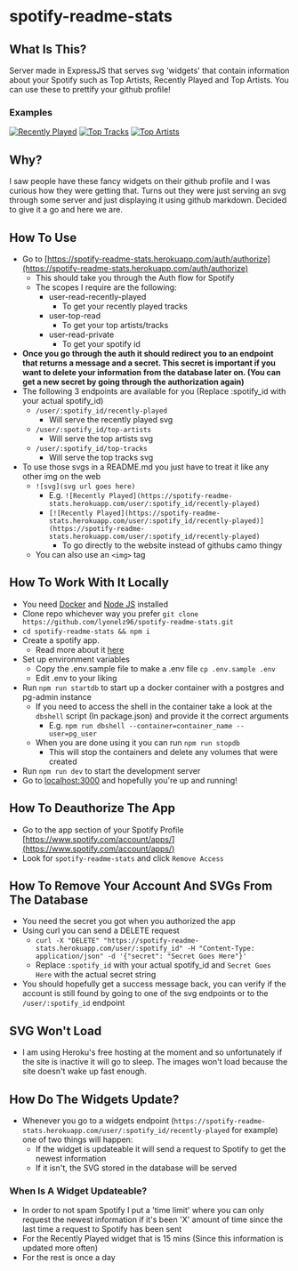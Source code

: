 # spotify-readme-stats

## What Is This?

Server made in ExpressJS that serves svg 'widgets' that contain information
about your Spotify such as Top Artists, Recently Played and Top Artists. You
can use these to prettify your github profile!

### Examples
[![Recently Played](https://spotify-readme-stats.herokuapp.com/user/o7nem2dkxnsibr6fi9w1jo9v4/recently-played)](https://spotify-readme-stats.herokuapp.com/user/o7nem2dkxnsibr6fi9w1jo9v4/recently-played)
[![Top Tracks](https://spotify-readme-stats.herokuapp.com/user/o7nem2dkxnsibr6fi9w1jo9v4/top-tracks)](https://spotify-readme-stats.herokuapp.com/user/o7nem2dkxnsibr6fi9w1jo9v4/top-tracks)
[![Top Artists](https://spotify-readme-stats.herokuapp.com/user/o7nem2dkxnsibr6fi9w1jo9v4/top-artists)](https://spotify-readme-stats.herokuapp.com/user/o7nem2dkxnsibr6fi9w1jo9v4/top-artists)

## Why?

I saw people have these fancy widgets on their github profile and I was curious
how they were getting that. Turns out they were just serving an svg through
some server and just displaying it using github markdown. Decided to give it a
go and here we are.

## How To Use
  - Go to [https://spotify-readme-stats.herokuapp.com/auth/authorize](https://spotify-readme-stats.herokuapp.com/auth/authorize)
    - This should take you through the Auth flow for Spotify
    - The scopes I require are the following:
      - user-read-recently-played
        - To get your recently played tracks
      - user-top-read
        - To get your top artists/tracks
      - user-read-private
        - To get your spotify id
   - **Once you go through the auth it should redirect you to an endpoint that returns a message and a secret. This secret is important if you want to delete your information from the database later on. (You can get a new secret by going through the authorization again)**
   - The following 3 endpoints are available for you (Replace :spotify_id with your actual spotify_id)
     - `/user/:spotify_id/recently-played`
       - Will serve the recently played svg
     - `/user/:spotify_id/top-artists`
       - Will serve the top artists svg
     - `/user/:spotify_id/top-tracks`
       - Will serve the top tracks svg
   - To use those svgs in a README.md you just have to treat it like any other img on the web
     - `![svg](svg url goes here)`
       - E.g. `![Recently Played](https://spotify-readme-stats.herokuapp.com/user/:spotify_id/recently-played)`
       - `[![Recently Played](https://spotify-readme-stats.herokuapp.com/user/:spotify_id/recently-played)](https://spotify-readme-stats.herokuapp.com/user/:spotify_id/recently-played)`
         - To go directly to the website instead of githubs camo thingy
     - You can also use an `<img>` tag
    
## How To Work With It Locally
  - You need [Docker](https://www.docker.com/) and [Node JS](https://nodejs.org/en/) installed
  - Clone repo whichever way you prefer `git clone https://github.com/lyonelz96/spotify-readme-stats.git`
  - `cd spotify-readme-stats && npm i`
  - Create a spotify app. 
    - Read more about it [here](https://developer.spotify.com/documentation/web-api/quick-start/)
  - Set up environment variables
    - Copy the .env.sample file to make a .env file `cp .env.sample .env`
    - Edit .env to your liking
  - Run `npm run startdb` to start up a docker container with a postgres and pg-admin instance
    - If you need to access the shell in the container take a look at the `dbshell` script (In package.json) and provide it the correct arguments
      - E.g. `npm run dbshell --container=container_name --user=pg_user`
    - When you are done using it you can run `npm run stopdb`
      - This will stop the containers and delete any volumes that were created
  - Run `npm run dev` to start the development server
  - Go to [localhost:3000](http://localhost:3000) and hopefully you're up and running!
  
## How To Deauthorize The App
  - Go to the app section of your Spotify Profile [https://www.spotify.com/account/apps/](https://www.spotify.com/account/apps/)
  - Look for `spotify-readme-stats` and click `Remove Access`

## How To Remove Your Account And SVGs From The Database
  - You need the secret you got when you authorized the app
  - Using curl you can send a DELETE request
    - `curl -X "DELETE" "https://spotify-readme-stats.herokuapp.com/user/:spotify_id" -H "Content-Type: application/json" -d '{"secret": "Secret Goes Here"}'`
    - Replace `:spotify_id` with your actual spotify_id and `Secret Goes Here` with the actual secret string
  - You should hopefully get a success message back, you can verify if the account is still found by going to one of the svg endpoints or to the `/user/:spotify_id` endpoint
  
## SVG Won't Load
  - I am using Heroku's free hosting at the moment and so unfortunately if the site is inactive it will go to sleep. The images won't load because the site doesn't wake up fast enough.

## How Do The Widgets Update?
  - Whenever you go to a widgets endpoint (`https://spotify-readme-stats.herokuapp.com/user/:spotify_id/recently-played` for example) one of two things will happen:
    - If the widget is updateable it will send a request to Spotify to get the newest information
    - If it isn't, the SVG stored in the database will be served

### When Is A Widget Updateable?
  - In order to not spam Spotify I put a 'time limit' where you can only request the newest information if it's been 'X' amount of time since the last time a request to Spotify has been sent
  - For the Recently Played widget that is 15 mins (Since this information is updated more often)
  - For the rest is once a day
